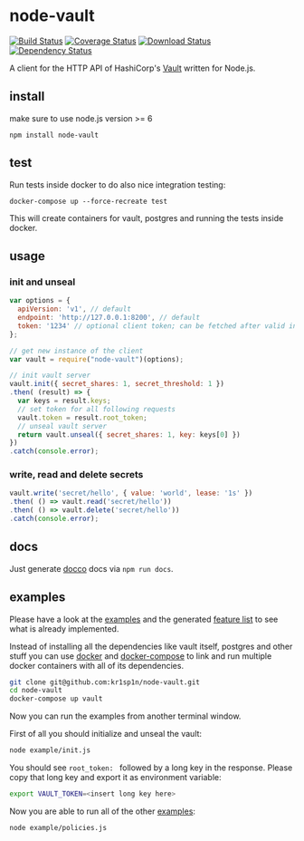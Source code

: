 # node-vault

[![Build Status](https://img.shields.io/travis/kr1sp1n/node-vault/master.svg?style=flat-square)](https://travis-ci.org/kr1sp1n/node-vault)
[![Coverage Status](https://img.shields.io/codecov/c/github/kr1sp1n/node-vault/master.svg?maxAge=2592000&style=flat-square)](https://codecov.io/gh/kr1sp1n/node-vault/branch/master)
[![Download Status](https://img.shields.io/npm/dm/node-vault.svg?style=flat-square)](https://www.npmjs.com/package/node-vault)
[![Dependency Status](https://img.shields.io/david/kr1sp1n/node-vault.svg?style=flat-square)](https://david-dm.org/kr1sp1n/node-vault)

A client for the HTTP API of HashiCorp's [Vault] written for Node.js.


## install
make sure to use node.js version >= 6

    npm install node-vault


## test

Run tests inside docker to do also nice integration testing:

    docker-compose up --force-recreate test

This will create containers for vault, postgres and running the tests inside
docker.


## usage

### init and unseal

```javascript
var options = {
  apiVersion: 'v1', // default
  endpoint: 'http://127.0.0.1:8200', // default
  token: '1234' // optional client token; can be fetched after valid initialization of the server
};

// get new instance of the client
var vault = require("node-vault")(options);

// init vault server
vault.init({ secret_shares: 1, secret_threshold: 1 })
.then( (result) => {
  var keys = result.keys;
  // set token for all following requests
  vault.token = result.root_token;
  // unseal vault server
  return vault.unseal({ secret_shares: 1, key: keys[0] })
})
.catch(console.error);
```

### write, read and delete secrets

```javascript
vault.write('secret/hello', { value: 'world', lease: '1s' })
.then( () => vault.read('secret/hello'))
.then( () => vault.delete('secret/hello'))
.catch(console.error);
```

## docs
Just generate [docco] docs via `npm run docs`.


## examples
Please have a look at the [examples] and the generated [feature list] to see what is already implemented.

Instead of installing all the dependencies like vault itself, postgres and other stuff you can
use [docker] and [docker-compose] to link and run multiple docker containers with all of its dependencies.

```bash
git clone git@github.com:kr1sp1n/node-vault.git
cd node-vault
docker-compose up vault
```

Now you can run the examples from another terminal window.

First of all you should initialize and unseal the vault:
```bash
node example/init.js
```
You should see `root_token: ` followed by a long key in the response.
Please copy that long key and export it as environment variable:
```bash
export VAULT_TOKEN=<insert long key here>
```

Now you are able to run all of the other [examples]:
```bash
node example/policies.js
```



[examples]: https://github.com/kr1sp1n/node-vault/tree/master/example
[docker-compose.yml]: https://github.com/kr1sp1n/node-vault/tree/master/docker-compose.yml
[Vault]: https://vaultproject.io/
[docker-compose]: https://www.docker.com/docker-compose
[docker]: http://docs.docker.com/
[docker toolbox]: https://www.docker.com/toolbox
[docco]: http://jashkenas.github.io/docco
[feature list]: https://github.com/kr1sp1n/node-vault/tree/master/features.md

